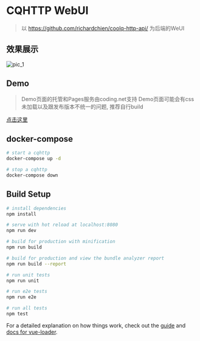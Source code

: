 # CQHTTP WebUI

> 以 https://github.com/richardchien/coolq-http-api/ 为后端的WeUI

## 效果展示
![pic_1](https://github.com/ma6254/cqhttp_webui/raw/master/src/assets/a1.gif)

## Demo
> Demo页面的托管和Pages服务由coding.net支持
> Demo页面可能会有css未加载以及跟发布版本不统一的问题, 推荐自行build

[点击这里](http://sand12.coding.me/cqhttp_webui_demo/)

## docker-compose
```bash
# start a cqhttp
docker-compose up -d

# stop a cqhttp
docker-compose down
```

## Build Setup

``` bash
# install dependencies
npm install

# serve with hot reload at localhost:8080
npm run dev

# build for production with minification
npm run build

# build for production and view the bundle analyzer report
npm run build --report

# run unit tests
npm run unit

# run e2e tests
npm run e2e

# run all tests
npm test
```

For a detailed explanation on how things work, check out the [guide](http://vuejs-templates.github.io/webpack/) and [docs for vue-loader](http://vuejs.github.io/vue-loader).
